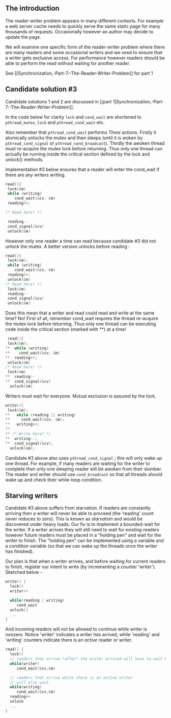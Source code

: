 ## The introduction

The reader-writer problem appears in many different contexts. For example a web server cache needs to quickly serve the same static page for many thousands of requests. Occasionally however an author may decide to update the page.

We will examine one specific form of the reader-writer problem where there are many readers and some occasional writers and we need to ensure that a writer gets exclusive access. For performance however readers should be able to perform the read without waiting for another reader. 

See [[Synchronization,-Part-7:-The-Reader-Writer-Problem]] for part 1

## Candidate solution #3
Candidate solutions 1 and 2 are discussed in [[part 1|Synchronization,-Part-7:-The-Reader-Writer-Problem]].


In the code below for clarity `lock` and `cond_wait` are shortened to `pthread_mutex_lock` and `pthread_cond_wait` etc.

Also remember that `pthread_cond_wait` performs *Three* actions. Firstly it atomically unlocks the mutex and then sleeps (until it is woken by `pthread_cond_signal` or `pthread_cond_broadcast`). Thirdly the awoken thread must re-acquire the mutex lock before returning. Thus only one thread can actually be running inside the critical section defined by the lock and unlock() methods.

Implementation #3 below ensures that a reader will enter the cond_wait if there are any writers writing.
```C
read(){
 lock(&m)
 while (writing)
    cond_wait(&cv, &m)
 reading++;

/* Read here! */

 reading--
 cond_signal(&cv)
 unlock(&m)
```
However only one reader a time can read because candidate #3 did not unlock the mutex. A better version unlocks before reading :
```C
read(){
 lock(&m);
 while (writing)
    cond_wait(&cv, &m)
 reading++;
 unlock(&m)
/* Read here! */
 lock(&m)
 reading--
 cond_signal(&cv)
 unlock(&m)
```
Does this mean that a writer and read could read and write at the same time? No! First of all, remember cond_wait requires the thread re-acquire the  mutex lock before returning. Thus only one thread can be executing code inside the critical section (marked with **) at a time!
```C
 read(){
 lock(&m);
**  while (writing)
**    cond_wait(&cv, &m)
**  reading++;
 unlock(&m)
/* Read here! */
 lock(&m)
**  reading--
**  cond_signal(&cv)
  unlock(&m)
```


Writers must wait for everyone. Mutual exclusion is assured by the lock. 
```C
write(){
 lock(&m);
**   while (reading || writing)
**     cond_wait(&cv, &m);
**   writing++;
**
** /* Write here! */
**  writing--;
**  cond_signal(&cv);
  unlock(&m);
```

Candidate #3 above also uses `pthread_cond_signal` ; this will only wake up one thread. For example, if many readers are waiting for the writer to complete then only one sleeping reader will be awoken from their slumber. The reader and writer should use `cond_broadcast` so that all threads should wake up and check their while-loop condition.


## Starving writers
Candidate #3 above suffers from starvation. If readers are constantly arriving then a writer will never be able to proceed (the 'reading' count never reduces to zero). This is known as *starvation* and would be discovered under heavy loads. Our fix is to implement a bounded-wait for the writer. If a writer arrives they will still need to wait for existing readers however future readers must be placed in a "holding pen" and wait for the writer to finish. The "holding pen" can be implemented using a variable and a condition variable (so that we can wake up the threads once the writer has finished).

Our plan is that when a writer arrives, and before waiting for current readers to finish, register our intent to write (by incrementing a counter 'writer'). Sketched below - 

```C
write() {
  lock()
  writer++

  while(reading | writing)
     cond_wait
  unlock()
  ...
}
```

And incoming readers will not be allowed to continue while writer is nonzero. Notice 'writer' indicates a writer has arrived, while 'reading' and 'writing' counters indicate there is an _active_ reader or writer.
```C
read() {
  lock()
  // readers that arrive *after* the writer arrived will have to wait here!
  while(writer)
     cond_wait(&cv,&m)

  // readers that arrive while there is an active writer
  // will also wait.
  while(writing) 
     cond_wait(&cv,&m)
  reading++
  unlock
  ...
}
```
